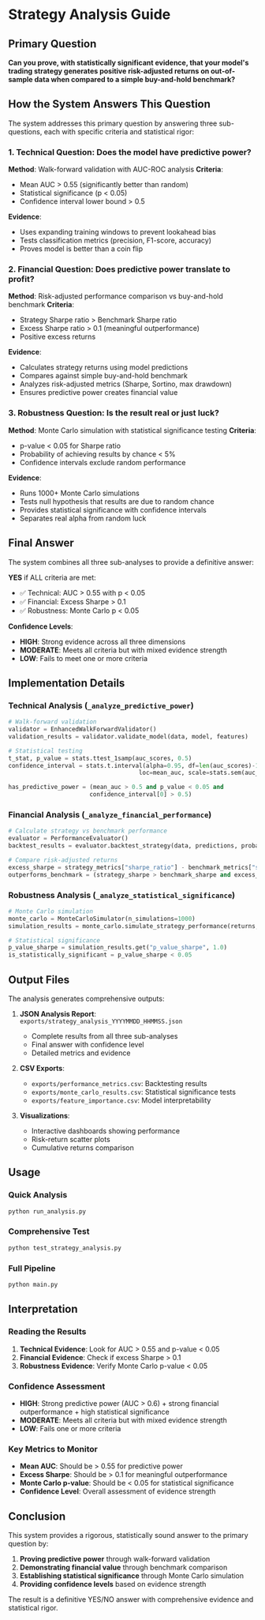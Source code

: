 # Strategy Analysis Guide

## Primary Question

**Can you prove, with statistically significant evidence, that your model's trading strategy generates positive risk-adjusted returns on out-of-sample data when compared to a simple buy-and-hold benchmark?**

## How the System Answers This Question

The system addresses this primary question by answering three sub-questions, each with specific criteria and statistical rigor:

### 1. Technical Question: Does the model have predictive power?

**Method**: Walk-forward validation with AUC-ROC analysis
**Criteria**: 
- Mean AUC > 0.55 (significantly better than random)
- Statistical significance (p < 0.05)
- Confidence interval lower bound > 0.5

**Evidence**: 
- Uses expanding training windows to prevent lookahead bias
- Tests classification metrics (precision, F1-score, accuracy)
- Proves model is better than a coin flip

### 2. Financial Question: Does predictive power translate to profit?

**Method**: Risk-adjusted performance comparison vs buy-and-hold benchmark
**Criteria**:
- Strategy Sharpe ratio > Benchmark Sharpe ratio
- Excess Sharpe ratio > 0.1 (meaningful outperformance)
- Positive excess returns

**Evidence**:
- Calculates strategy returns using model predictions
- Compares against simple buy-and-hold benchmark
- Analyzes risk-adjusted metrics (Sharpe, Sortino, max drawdown)
- Ensures predictive power creates financial value

### 3. Robustness Question: Is the result real or just luck?

**Method**: Monte Carlo simulation with statistical significance testing
**Criteria**:
- p-value < 0.05 for Sharpe ratio
- Probability of achieving results by chance < 5%
- Confidence intervals exclude random performance

**Evidence**:
- Runs 1000+ Monte Carlo simulations
- Tests null hypothesis that results are due to random chance
- Provides statistical significance with confidence intervals
- Separates real alpha from random luck

## Final Answer

The system combines all three sub-analyses to provide a definitive answer:

**YES** if ALL criteria are met:
- ✅ Technical: AUC > 0.55 with p < 0.05
- ✅ Financial: Excess Sharpe > 0.1
- ✅ Robustness: Monte Carlo p < 0.05

**Confidence Levels**:
- **HIGH**: Strong evidence across all three dimensions
- **MODERATE**: Meets all criteria but with mixed evidence strength
- **LOW**: Fails to meet one or more criteria

## Implementation Details

### Technical Analysis (`_analyze_predictive_power`)
```python
# Walk-forward validation
validator = EnhancedWalkForwardValidator()
validation_results = validator.validate_model(data, model, features)

# Statistical testing
t_stat, p_value = stats.ttest_1samp(auc_scores, 0.5)
confidence_interval = stats.t.interval(alpha=0.95, df=len(auc_scores)-1, 
                                     loc=mean_auc, scale=stats.sem(auc_scores))

has_predictive_power = (mean_auc > 0.5 and p_value < 0.05 and 
                       confidence_interval[0] > 0.5)
```

### Financial Analysis (`_analyze_financial_performance`)
```python
# Calculate strategy vs benchmark performance
evaluator = PerformanceEvaluator()
backtest_results = evaluator.backtest_strategy(data, predictions, probabilities)

# Compare risk-adjusted returns
excess_sharpe = strategy_metrics["sharpe_ratio"] - benchmark_metrics["sharpe_ratio"]
outperforms_benchmark = (strategy_sharpe > benchmark_sharpe and excess_sharpe > 0.1)
```

### Robustness Analysis (`_analyze_statistical_significance`)
```python
# Monte Carlo simulation
monte_carlo = MonteCarloSimulator(n_simulations=1000)
simulation_results = monte_carlo.simulate_strategy_performance(returns, probabilities)

# Statistical significance
p_value_sharpe = simulation_results.get("p_value_sharpe", 1.0)
is_statistically_significant = p_value_sharpe < 0.05
```

## Output Files

The analysis generates comprehensive outputs:

1. **JSON Analysis Report**: `exports/strategy_analysis_YYYYMMDD_HHMMSS.json`
   - Complete results from all three sub-analyses
   - Final answer with confidence level
   - Detailed metrics and evidence

2. **CSV Exports**:
   - `exports/performance_metrics.csv`: Backtesting results
   - `exports/monte_carlo_results.csv`: Statistical significance tests
   - `exports/feature_importance.csv`: Model interpretability

3. **Visualizations**:
   - Interactive dashboards showing performance
   - Risk-return scatter plots
   - Cumulative returns comparison

## Usage

### Quick Analysis
```bash
python run_analysis.py
```

### Comprehensive Test
```bash
python test_strategy_analysis.py
```

### Full Pipeline
```bash
python main.py
```

## Interpretation

### Reading the Results

1. **Technical Evidence**: Look for AUC > 0.55 and p-value < 0.05
2. **Financial Evidence**: Check if excess Sharpe > 0.1
3. **Robustness Evidence**: Verify Monte Carlo p-value < 0.05

### Confidence Assessment

- **HIGH**: Strong predictive power (AUC > 0.6) + strong financial outperformance + high statistical significance
- **MODERATE**: Meets all criteria but with mixed evidence strength
- **LOW**: Fails one or more criteria

### Key Metrics to Monitor

- **Mean AUC**: Should be > 0.55 for predictive power
- **Excess Sharpe**: Should be > 0.1 for meaningful outperformance
- **Monte Carlo p-value**: Should be < 0.05 for statistical significance
- **Confidence Level**: Overall assessment of evidence strength

## Conclusion

This system provides a rigorous, statistically sound answer to the primary question by:

1. **Proving predictive power** through walk-forward validation
2. **Demonstrating financial value** through benchmark comparison
3. **Establishing statistical significance** through Monte Carlo simulation
4. **Providing confidence levels** based on evidence strength

The result is a definitive YES/NO answer with comprehensive evidence and statistical rigor. 
